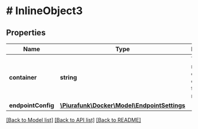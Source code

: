 # # InlineObject3

## Properties

Name | Type | Description | Notes
------------ | ------------- | ------------- | -------------
**container** | **string** | The ID or name of the container to connect to the network. | [optional] 
**endpointConfig** | [**\Piurafunk\Docker\Model\EndpointSettings**](EndpointSettings.md) |  | [optional] 

[[Back to Model list]](../../README.md#documentation-for-models) [[Back to API list]](../../README.md#documentation-for-api-endpoints) [[Back to README]](../../README.md)


